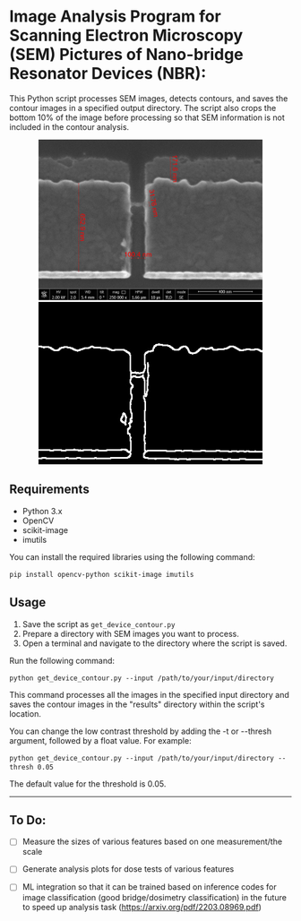 # Image Analysis Program for Scanning Electron Microscopy (SEM) Pictures of Nano-bridge Resonator Devices (NBR):


This Python script processes SEM images, detects contours, and saves the contour images in a specified output directory. The script also crops the bottom 10% of the image before processing so that SEM information is not included in the contour analysis.

<p align="center">
  <img src="og.jpg" alt="Original Image" width="400" />
  <img src="contour.jpg" alt="Contour Image" width="400" height="290" />
</p>

## Requirements

- Python 3.x
- OpenCV
- scikit-image
- imutils

You can install the required libraries using the following command:

```bash
pip install opencv-python scikit-image imutils
```

## Usage

1. Save the script as `get_device_contour.py`
2. Prepare a directory with SEM images you want to process.
3. Open a terminal and navigate to the directory where the script is saved.

Run the following command:

```
python get_device_contour.py --input /path/to/your/input/directory
```

This command processes all the images in the specified input directory and saves the contour images in the "results" directory within the script's location.

You can change the low contrast threshold by adding the -t or --thresh argument, followed by a float value. For example:

```
python get_device_contour.py --input /path/to/your/input/directory --thresh 0.05
```

The default value for the threshold is 0.05.


---

## To Do:

- [ ] Measure the sizes of various features based on one measurement/the scale

- [ ] Generate analysis plots for dose tests of various features

- [ ] ML integration so that it can be trained based on inference codes for image classification (good bridge/dosimetry classification) in the future to speed up analysis task (https://arxiv.org/pdf/2203.08969.pdf)


